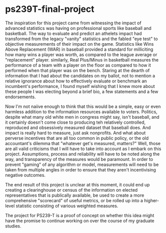 # ps239T-final-project

The inspiration for this project came from witnessing the impact of advanced statistics was having on professional sports like baseball and basketball. The way to evaluate and predict an athelets impact had transformed from the legacy "vanity" statistics and the fabled "eye test" to objective measurements of their impact on the game. Statistics like Wins Above Replacement (WAR) in baseball provided a standard for milliciting how many wins a player was worth, as compared to the league average or "replacement" player. similarly, Real Plus/Minus in basketball measures the performance of a team with a player on the floor as compared to how it performed when that player was on the bench. Staring at the dearth of information that I had about the candidates on my ballot, not to mention a relative ignorance about how to effectively evaluate or benchmark an incumbent's performance, I found myself wishing that I knew more about these people I was electing beyond a brief bio, a few statements and a few endorsements. 

Now I'm not naiive enough to think that this would be a simple, easy or even harmless addition to the information resources available to voters. Politics, despite what many old white men in congress might say, isn't baseball, and it certainly doesn't come close to producing teh relatively controlled, reproduced and obsessively measured dataset that baseball does. And impact is really hard to measure, just ask nonprofits. And what about perverse incentives that are all too common in public policy, or the old accountant's dilemma that "whatever get's measured, matters?" Well, those are all valid criticisms that I will have to take into account as I embark on this project. Assumptions, process and reliability will have to be noted along the way, and transparency of the measures would be paramount. In order to prevent "gaming" of any algorithm or model, measurements will need to be taken from multiple angles in order to ensure that they aren't incentivising negative outcomes.

The end result of this project is unclear at this moment, it could end up creating a clearinghouse or census of the information on elected representatives that is publically available, be used to create a more comprehensive "scorecard" of useful metrics, or be rolled up into a higher-level statistic consisting of various weighted measures.

The project for PS239-T is a proof of concept on whether this idea might have the promise to continue working on over the course of my graduate studies.
